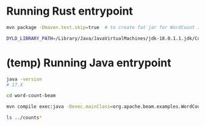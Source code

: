# Running Rust entrypoint

```bash
mvn package -Dmaven.test.skip=true  # to create fat jar for WordCount Java app

DYLD_LIBRARY_PATH=/Library/Java/JavaVirtualMachines/jdk-18.0.1.1.jdk/Contents/Home/lib cargo run
```

# (temp) Running Java entrypoint

```bash
java -version
# 17.X
```

```bash
cd word-count-beam

mvn compile exec:java -Dexec.mainClass=org.apache.beam.examples.WordCount -Dexec.args="--inputFile=/Users/sho.nakatani/.ghq/src/github.com/laysakura/beam-rust-jni/sample.txt --output=/Users/sho.nakatani/.ghq/src/github.com/laysakura/beam-rust-jni/counts"

ls ../counts*
```
